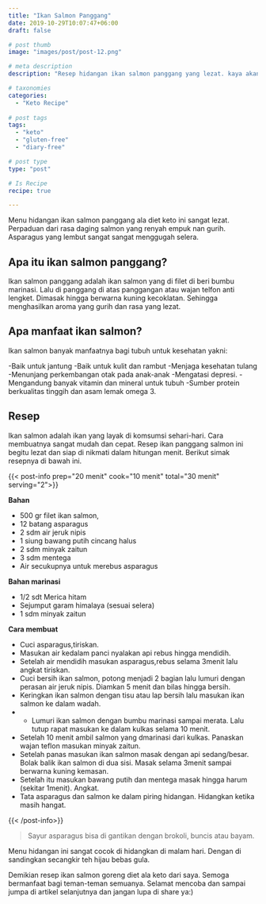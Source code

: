 ```yaml
---
title: "Ikan Salmon Panggang"
date: 2019-10-29T10:07:47+06:00
draft: false

# post thumb
image: "images/post/post-12.png"

# meta description
description: "Resep hidangan ikan salmon panggang yang lezat. kaya akan nutrisi yang banyak manfaatnya bagi kesehatan."

# taxonomies
categories:
  - "Keto Recipe"
  
# post tags
tags:
  - "keto"
  - "gluten-free"
  - "diary-free"

# post type
type: "post"

# Is Recipe
recipe: true

---
```


Menu hidangan ikan salmon panggang ala diet keto ini sangat lezat. Perpaduan dari rasa daging salmon yang renyah empuk nan gurih. Asparagus yang lembut sangat sangat menggugah selera.

## Apa itu ikan salmon panggang?

Ikan salmon panggang adalah ikan salmon yang di filet di beri bumbu marinasi. Lalu di panggang di atas panggangan atau wajan telfon anti lengket. Dimasak hingga berwarna kuning kecoklatan. Sehingga menghasilkan aroma yang gurih dan rasa yang lezat.

## Apa manfaat ikan salmon?

Ikan salmon banyak manfaatnya bagi tubuh untuk kesehatan yakni:

-Baik untuk jantung
-Baik untuk kulit dan rambut
-Menjaga kesehatan tulang
-Menunjang perkembangan otak pada anak-anak
-Mengatasi depresi.
-Mengandung banyak vitamin dan mineral untuk tubuh
-Sumber protein berkualitas tinggih dan asam lemak omega 3.

## Resep 


Ikan salmon adalah ikan yang layak di komsumsi sehari-hari. Cara membuatnya sangat mudah dan cepat. Resep ikan panggang salmon ini begitu lezat dan siap di nikmati dalam hitungan menit. Berikut simak resepnya di bawah ini.

{{< post-info prep="20 menit" cook="10 menit" total="30 menit" serving="2">}}

__Bahan__

- 500 gr filet ikan salmon,
- 12 batang asparagus
- 2 sdm air jeruk nipis
- 1 siung bawang putih cincang halus
- 2 sdm minyak zaitun
- 3 sdm mentega
- Air secukupnya untuk merebus asparagus

__Bahan marinasi__

- 1/2 sdt Merica hitam
- Sejumput garam himalaya (sesuai selera)
- 1 sdm minyak zaitun

__Cara membuat__

- Cuci asparagus,tiriskan.
- Masukan air kedalam panci nyalakan api rebus hingga mendidih.
- Setelah air mendidih masukan asparagus,rebus selama 3menit lalu angkat tiriskan.
- Cuci bersih ikan salmon, potong menjadi 2 bagian lalu lumuri dengan perasan air jeruk nipis. Diamkan 5 menit dan bilas hingga bersih.
- Keringkan ikan salmon dengan tisu atau lap bersih lalu masukan ikan salmon ke dalam wadah.
- - Lumuri ikan salmon dengan bumbu marinasi sampai merata. Lalu tutup rapat masukan ke dalam kulkas selama 10 menit.
- Setelah 10 menit ambil salmon yang dmarinasi dari kulkas. Panaskan wajan teflon masukan minyak zaitun.
- Setelah panas masukan ikan salmon masak dengan api sedang/besar. Bolak balik ikan salmon di dua sisi. Masak selama 3menit sampai berwarna kuning kemasan.
- Setelah itu masukan bawang putih dan mentega masak hingga harum (sekitar 1menit). Angkat.
- Tata asparagus dan salmon ke dalam piring hidangan. Hidangkan ketika masih hangat.

{{< /post-info>}}

>Sayur asparagus bisa di gantikan dengan brokoli, buncis atau bayam.

Menu hidangan ini sangat cocok di hidangkan di malam hari. Dengan di sandingkan secangkir teh hijau bebas gula.

Demikian resep ikan salmon goreng diet ala keto dari saya. Semoga bermanfaat bagi teman-teman semuanya. Selamat mencoba dan sampai jumpa di artikel selanjutnya dan jangan lupa di share ya:)